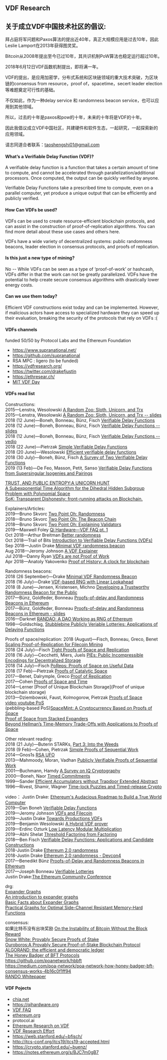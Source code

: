 ## VDF Research
## 关于成立VDF中国技术社区的倡议:
拜占庭将军问题和Paxos算法的提出近40年，真正大规模应用是过去10年，因此Leslie Lamport在2013年获得图灵奖。

Bitcoin从2008年提出至今已过10年，其共识机制PoW算法也稳定运行超过10年。

2018年6月12日VDF函数机制提出，即将满一年。

VDF的提出，是应用加密学，分布式系统和区块链领域的重大技术突破，为区块链的consensus from resource，proof of，spacetime，secert leader election等难题奠定可行性的基础。

不仅如此，作为一种delay service 和 randomness beacon service，也可以应用到其他领域。

所以，过去的十年是paxos和pow的十年，未来的十年将是VDF的十年。

因此我倡议成立VDF中国社区，共建硬件和软件生态，一起研究，一起探索新的应用领域。

请志同道合者联系：taoshengshi01@gmail.com


#### What’s a Verifiable Delay Function (VDF)?
A verifiable delay function is a function that takes a certain amount of time to compute, and cannot be accelerated through parallelization/additional processors. Once computed, the output can be quickly verified by anyone.

Verifiable Delay Functions take a prescribed time to compute, even on a parallel computer, yet produce a unique output that can be efficiently and publicly verified.

#### How Can VDFs be used?
VDFs can be used to create resource-efficient blockchain protocols, and can assist in the construction of proof-of-replication algorithms. You can find more detail about these use cases and others here.

VDFs have a wide variety of decentralized systems: public randomness beacons, leader election in consensus protocols, and proofs of replication.

#### Is this just a new type of mining?
No -- While VDFs can be seen as a type of ‘proof-of-work’ or hashcash, VDFs differ in that the work can not be greatly parallelized. VDFs have the potential to help create secure consensus algorithms with drastically lower energy costs.

#### Can we use them today?
 Efficient VDF constructions exist today and can be implemented. However, if malicious actors have access to specialized hardware they can speed up their evaluation, breaking the security of the protocols that rely on VDFs :(

#### VDFs channels
funded 50/50 by Protocol Labs and the Ethereum Foundation
* https://www.supranational.net/
* https://github.com/supranational
* RSA MPC : ligero (to be funded)
* https://vdfresearch.org/
* https://twitter.com/drakefjustin
* https://ethresear.ch/
* [MIT VDF Day](https://dci.mit.edu/vdfday)    

#### VDFs read list
Constructions:    
2015—Lenstra, Wesolowski [A Random Zoo: Sloth, Unicorn, and Trx](https://eprint.iacr.org/2015/366.pdf)    
2015—Lenstra, Wesolowski [A Random Zoo: Sloth, Unicorn, and Trx -- slides](https://pdfs.semanticscholar.org/4acb/198ee26778843c4986cc57a1b5985191800f.pdf)   
2018 (12 June)—Boneh, Bonneau, Bünz, Fisch [Verifiable Delay Functions](https://eprint.iacr.org/2018/601.pdf)   
2018 (12 June)—Boneh, Bonneau, Bünz, Fisch [Verifiable Delay Functions -- slides](https://crypto.iacr.org/2018/slides/28858.pdf)   
2018 (12 June)—Boneh, Bonneau, Bünz, Fisch [Verifiable Delay Functions -- vedio](https://www.youtube.com/watch?v=_-feyaZZjEw)   
2018 (22 June)—Pietrzak [Simple Verifiable Delay Functions](http://drops.dagstuhl.de/opus/volltexte/2018/10153/pdf/LIPIcs-ITCS-2019-60.pdf)   
2018 (20 June)—Wesolowski [Efficient verifiable delay functions](https://eprint.iacr.org/2018/623.pdf)    
2018 (30 July)—Boneh, Bünz, Fisch  [A Survey of Two Verifiable Delay Functions](http://theory.stanford.edu/~dabo/papers/VDFsurvey.pdf)   
2019 (13 Feb)—De Feo, Masson, Petit, Sanso [Verifiable Delay Functions from Supersingular Isogenies and Pairings](https://eprint.iacr.org/2019/166.pdf)   

[TRUST, AND PUBLIC ENTROPY:A UNICORN HUNT](https://csrc.nist.gov/csrc/media/events/random-bit-generation-workshop-2016/documents/presentations/sessionv-3-benjamin-wesolowski-presentation.pdf)    
[A Subexponential Time Algorithm for the Dihedral Hidden Subgroup Problem with Polynomial Space](https://arxiv.org/pdf/quant-ph/0406151.pdf)         
[SoK: Transparent Dishonesty: front-running attacks on Blockchain.](https://users.encs.concordia.ca/~clark/papers/2019_wtsc_front.pdf)    

Explainers/Articles:   
2019—Bruno Skvorc [Two Point Oh: Randomness](https://our.status.im/two-point-oh-randomness/)   
2018—Bruno Skvorc [Two Point Oh: The Beacon Chain](https://our.status.im/two-point-oh-the-beacon-chain/)   
2018—Bruno Skvorc [Two Point Oh: Explaining Validators](https://our.status.im/two-point-oh-explaining-validators/)  
2019—Maxwell Foley [Qi Hardware—VDF FAQ pt. 1](https://qihardware.org/2019/03/17/vdf-faq-1/)   
Oct 2018—Arthur Breitman [Better randomness](https://medium.com/tezos/a-few-directions-to-improve-tezos-15359c79ec0f)    
Oct 2018—Trail of Bits [Introduction to Verifiable Delay Functions (VDFs)](https://blog.trailofbits.com/2018/10/12/introduction-to-verifiable-delay-functions-vdfs/)   
Sep 2018—Justin Drake [Minimal VDF randomness beacon](https://ethresear.ch/t/minimal-vdf-randomness-beacon/3566)   
Aug 2018—Jeromy Johnson [A VDF Explainer](https://reading.supply/@whyrusleeping/a-vdf-explainer-5S6Ect)   
Jul 2018—Danny Ryan [VDFs are not Proof of Work](https://medium.com/@djrtwo/vdfs-are-not-proof-of-work-91ba3bec2bf4)   
Apr 2018—Anatoly Yakovenko [Proof of History: A clock for blockchain](https://medium.com/solana-labs/proof-of-history-a-clock-for-blockchain-cf47a61a9274)    

Randomness beacons:   
2018 (26 September)—Drake [Minimal VDF Randomness Beacon](https://ethresear.ch/t/minimal-vdf-randomness-beacon/3566)    
2018 (16 July)—Drake [VDF-based RNG with Linear Lookahead](https://ethresear.ch/t/vdf-based-rng-with-linear-lookahead/2573)    
2018 (8 June)—Jensen, Kristensen, Michno [Developing a Trustworthy Randomness Beacon for the Public](https://projekter.aau.dk/projekter/files/281196661/main.pdf)    
2017—Bünz, Goldfeder, Bonneau [Proofs-of-delay and Randomness Beacons in Ethereum](http://www.jbonneau.com/doc/BGB17-IEEESB-proof_of_delay_ethereum.pdf)    
2017—Bünz, Goldfeder, Bonneau [Proofs-of-delay and Randomness Beacons in Ethereum - slides](https://drive.google.com/file/d/0B5PcPC6ZC_Gyb3V6NnRMZ2VZMFU/edit)   
2016—Darknet [RANDAO: A DAO Working as RNG of Ethereum](https://steemit.com/ethereum/@darknet/randao-1-0-is-here-or-a-dao-working-as-rng-of-ethereum)    
1998—Goldschlag, [Stubblebine Publicly Veriable Lotteries: Applications of Delaying Functions](http://citeseerx.ist.psu.edu/viewdoc/download?doi=10.1.1.53.284&rep=rep1&type=pdf)    

Proofs of space/replication:
2018 (August)—Fisch, Bonneau, Greco, Benet [Scaling Proof-of-Replication for Filecoin Mining](https://web.stanford.edu/~bfisch/porep_short.pdf)   
2018 (24 July)—Fisch [Tight Proofs of Space and Replication](https://eprint.iacr.org/2018/702.pdf)    
2018 (16 July)—Cecchetti, Miers, Juels [PIEs: Public Incompressible Encodings for Decentralized Storage](https://eprint.iacr.org/2018/684.pdf)    
2018 (14 July)—Fisch [PoReps: Proofs of Space on Useful Data](https://eprint.iacr.org/2018/678.pdf)   
2018 (17 Feb)—Pietrzak [Proofs of Catalytic Space](https://eprint.iacr.org/2018/194.pdf)   
2017—Benet, Dalrymple, Greco [Proof of Replication](https://filecoin.io/proof-of-replication.pdf)   
2017—Cohen [Proofs of Space and Time](https://cyber.stanford.edu/sites/g/files/sbiybj9936/f/bramcohen.pdf)   
2014—Lerner [Proof of Unique Blockchain Storage](Proof of unique blockchain storage)    
2013—Dziembowski, Faust, Kolmogorow, Pietrzak [Proofs of Space](https://eprint.iacr.org/2013/796.pdf)   
[video youtube PoS](https://www.youtube.com/watch?v=evx7gH_R-Mc)  
(pebbling-based PoS)[SpaceMint: A Cryptocurrency Based on Proofs of Space]()    
[Proof of Space from Stacked Expanders]()    
[Beyond Hellman’s Time-Memory Trade-Offs with Applications to Proofs of Space]()    

Other relevant reading:    
2018 (21 July)—Buterin STARKs, [Part 3: Into the Weeds](https://vitalik.ca/general/2018/07/21/starks_part_3.html)   
2018 (9 Feb)—Cohen, Pietrzak [Simple Proofs of Sequential Work](https://eprint.iacr.org/2018/183.pdf)     
2014—Gnos1s [RSA UFO](https://anoncoin.github.io/RSA_UFO/)   
2013—Mahmoody, Moran, Vadhan [Publicly Verifiable Proofs of Sequential Work](https://www.cs.virginia.edu/~mohammad/files/papers/15%20TimeStamp.pdf)    
2001—Buchmann, Hamdy [A Survey on IQ Cryptography](http://citeseerx.ist.psu.edu/viewdoc/download?doi=10.1.1.5.7192&rep=rep1&type=pdf)   
2000—Boneh, Naor [Timed Commitments](https://www.iacr.org/archive/crypto2000/18800237/18800237.pdf)   
1999—Sander [Efficient Accumulators without Trapdoor Extended Abstract](http://citeseerx.ist.psu.edu/viewdoc/download?doi=10.1.1.28.4015&rep=rep1&type=pdf)   
1996—Rivest, Shamir, Wagner [Time-lock Puzzles and Timed-release Crypto](https://people.csail.mit.edu/rivest/pubs/RSW96.pdf)   

video：
Justin Drake: [Ethereum's Audacious Roadmap to Build a True World Computer](https://www.youtube.com/watch?v=QDwaAnhSJk8)   
2019—Dan Boneh [Verifiable Delay Functions](https://www.youtube.com/watch?v=dN-1q8c50q0)   
2019—Jeromy Johnson [VDFs and Filecoin](https://www.youtube.com/watch?v=GZZ2G9bPXsM)   
2019—Justin Drake [Towards Productions VDFs](https://www.youtube.com/watch?v=Kmm6BXXfsnI)   
2019—Benjamin Wesolowski [A Hybrid VDF prover](https://www.youtube.com/watch?v=NtzNdsbkFt0)   
2019—Erdinc Ozturk [Low Latency Modular Multiplication](https://www.youtube.com/watch?v=ITf4Wt2YgDE)   
2019—Abhi Shelat [Threshold Factoring from Factoring](https://www.youtube.com/watch?v=RwrJXO_ecRI)   
2018—Ben Fisch [Verifiable Delay Functions: Applications and Candidate Constructions](https://www.youtube.com/watch?v=qUoagL7OZ1k)   
2018-Justin Drake [Ethereum 2.0 randomness](https://www.youtube.com/watch?v=zqL_cMlPjOI)   
2018-Justin Drake [Ethereum 2.0 randomness - Devcon4](https://www.youtube.com/watch?v=rUOBPu4W28c)   
2017—Benedikt Bünz [Proofs-of-Delay and Randomness Beacons in Ethereum](https://www.youtube.com/watch?v=kK4qN2K44Ms&t=918s)   
2017—Joseph Bonneau [Verifiable Lotteries](https://www.youtube.com/watch?v=1jVPVPxwFWo)   
Justin Drake:[The Ethereum Community Conference](https://www.youtube.com/watch?v=83DGZPJoyPQ)   

drg:   
[Expander Graphs](https://people.seas.harvard.edu/~salil/pseudorandomness/expanders.pdf)   
[An introduction to expander graphs](https://people.math.ethz.ch/~kowalski/expander-graphs.pdf)    
[Basic Facts about Expander Graphs](http://www.wisdom.weizmann.ac.il/~oded/COL/expander.pdf)    
[Practical Graphs for Optimal Side-Channel Resistant Memory-Hard Functions](https://eprint.iacr.org/2017/443.pdf)   

consensus:   
如果比特币没有出块奖励 [On the Instability of Bitcoin Without the Block Reward]()   
[Snow White: Provably Secure Proofs of Stake]()   
[Ouroboros:A Provably Secure Proof-of-Stake Blockchain Protocol]()   
[ALGORAND: the efficient and democratic ledger]()   
[The Honey Badger of BFT Protocols](https://eprint.iacr.org/2016/199.pdf)   
https://github.com/poanetwork/hbbft   
https://medium.com/poa-network/poa-network-how-honey-badger-bft-consensus-works-4b16c0f1ff94    
[RANDO Whitepaper](https://www.randao.org/whitepaper/Randao_v0.85.pdf)    


#### VDF Pojects  
* [chia.net](https://www.chia.net/) 
* https://qihardware.org
* [VDF FAQ](https://qihardware.org/2019/03/17/vdf-faq-1/)
* [ethereum.org](https://ethresear.ch/)   
* protocol.ai 
* [Ethereum Research on VDF](https://ethresear.ch/t/verifiable-delay-functions-and-attacks/2365)   
* [VDF Research Effort](https://vdfresearch.org/) 
* https://web.stanford.edu/~bfisch/   
* http://itcs-conf.org/itcs19/itcs19-accepted.html
* https://crypto.stanford.edu/~buenz/
* https://notes.ethereum.org/s/BJC7m0gB7

    


